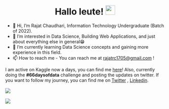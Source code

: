 <h1 align="center">Hallo leute! <img src="https://raw.githubusercontent.com/MartinHeinz/MartinHeinz/master/wave.gif" width="30px"></h1> 

- 👋 Hi, I’m Rajat Chaudhari, Information Technology Undergraduate (Batch of 2022).
- 👀 I’m interested in Data Science, Building Web Applications, and just about everything else in general😁
- 🌱 I’m currently learning Data Science concepts and gaining more experience in this field.
- 📫 How to reach me - You can reach me at rajatrc1705@gmail.com !

I am active on Kaggle now a days, you can find me [here](https://www.kaggle.com/rajatrc1705)! Also, currently doing the <b>#66daysofdata</b> challenge and posting the updates on twitter. 
If you want to follow my journey, you can find me on [Twitter](https://twitter.com/rajatrc17)
, [Linkedin](https://www.linkedin.com/in/rajat-chaudhari-994017168/).
<br><br>
<img align="center" src="https://github-readme-stats.vercel.app/api/?username=rajatrc1705&theme=tokyonight" />
<br><br>
<img align="center" src="https://github-readme-stats.vercel.app/api/top-langs/?username=rajatrc1705&theme=tokyonight" />
<br><br>


<!---
rajatrc1705/rajatrc1705 is a ✨ special ✨ repository because its `README.md` (this file) appears on your GitHub profile.
You can click the Preview link to take a look at your changes.
--->
